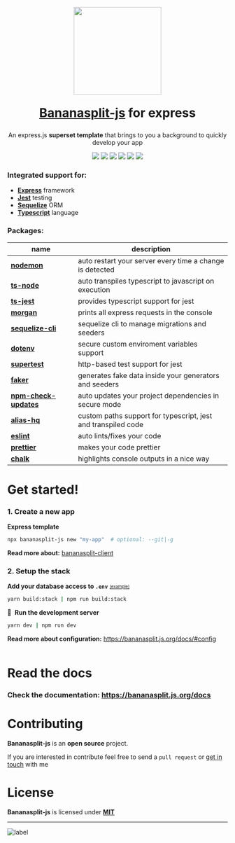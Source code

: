 <p align="center"><img src="https://bananasplit.js.org/assets/images/bananasplit-logo.png" width="200"></p>
<h1 style="margin:25px" align="center"><a href="https://bananasplit.js.org/">Bananasplit-js</a> for express</h1>
<p align="center">An express.js <b>superset template</b> that brings to you a background to quickly develop your app</p>

<p align="center">
    <img src="https://img.shields.io/badge/language-typescript-blue?logo=typescript">
    <img src="https://img.shields.io/badge/server-express-lightgray">
    <!-- <img src="https://img.shields.io/badge/graphql-apollo-blue?logo=graphql"> -->
    <img src="https://img.shields.io/badge/orm-sequelize-blue">
    <img src="https://img.shields.io/badge/test-jest-green?logo=jest">
    <img src="https://img.shields.io/badge/version-v2.0.0-orange">
    <img src="https://img.shields.io/badge/license-MIT-blue">
</p>

 <!-- * **[Apollo](https://www.apollographql.com/)** graphql -->
### Integrated support for:
 * **[Express](https://expressjs.com/)** framework
 * **[Jest](https://jestjs.io/)** testing
 * **[Sequelize](https://sequelize.org/)** ORM
 * **[Typescript](https://www.typescriptlang.org/)** language

### Packages:
| name |  description |
| ---- | ------------ |
| **[nodemon](https://www.npmjs.com/package/nodemon)** | auto restart your server every time a change is detected |
| **[ts-node](https://www.npmjs.com/package/ts-node)** | auto transpiles typescript to javascript on execution |
| **[ts-jest](https://www.npmjs.com/package/ts-jest)** | provides typescript support for jest |
| **[morgan](https://www.npmjs.com/package/morgan)** | prints all express requests in the console |
| **[sequelize-cli](https://www.npmjs.com/package/sequelize-cli)** | sequelize cli to manage migrations and seeders |
| **[dotenv](https://www.npmjs.com/package/dotenv)** | secure custom enviroment variables support |
| **[supertest](https://www.npmjs.com/package/supertest)** | http-based test support for jest |
| **[faker](https://www.npmjs.com/package/faker)** | generates fake data inside your generators and seeders |
| **[npm-check-updates](https://www.npmjs.com/package/npm-check-updates)** | auto updates your project dependencies in secure mode |
| **[alias-hq](https://www.npmjs.com/package/alias-hq)** | custom paths support for typescript, jest and transpiled code |
| **[eslint](https://www.npmjs.com/package/eslint)** | auto lints/fixes your code |
| **[prettier](https://www.npmjs.com/package/prettier)** | makes your code prettier |
| **[chalk](https://www.npmjs.com/package/chalk)** | highlights console outputs in a nice way |

# Get started!

### 1. Create a new app
**Express template**

```bash
npx bananasplit-js new "my-app"  # optional: --git|-g
```

<b>Read more about:</b> <a href="https://github.com/bananasplit-js/bananasplit-client" target="_blank">bananasplit-client</a>

<!-- **Express + Apollo template:**
```bash
npx bananasplit-js new "my-app" --apollo
``` -->

### 2. Setup the stack
**Add your database access to `.env`**
<sub><sup><a href="https://gist.github.com/diegoulloao/0bec57a988532e890146d57409076277#file-env" target="_blank"> (example)</a></sup></sub>

```bash
yarn build:stack | npm run build:stack
```

:rocket:&nbsp; **Run the development server**
```bash
yarn dev | npm run dev
```

**Read more about configuration:** https://bananasplit.js.org/docs/#config

<a href="http://gitpod.io/#https://github.com/bananasplit-js/bananasplit-js/tree/main/gitpod/template" target="_blank">
  <img src="https://gitpod.io/button/open-in-gitpod.svg" alt="">
</a>

# Read the docs

### Check the documentation: https://bananasplit.js.org/docs

# Contributing
**Bananasplit-js** is an **open source** project.

If you are interested in contribute feel free to send a `pull request` or [get in touch](https://diegoulloa.dev/contact) with me

# License
**Bananasplit-js** is licensed under **[MIT](https://github.com/bananasplit-js/bananasplit-js/blob/main/template/LICENSE)**

---
![label](https://img.shields.io/badge/2022-bananasplit--js-yellow?style=for-the-badge)
